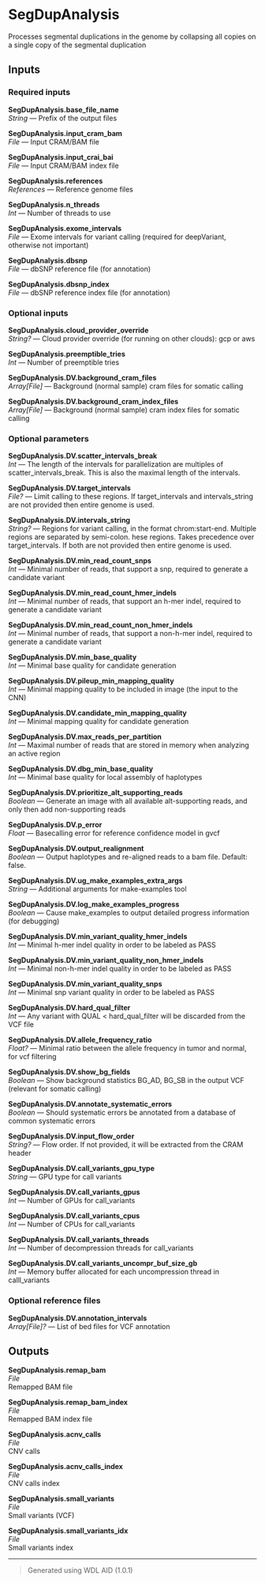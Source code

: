# SegDupAnalysis
Processes segmental duplications in the genome by collapsing all copies on a single copy of the segmental duplication

## Inputs

### Required inputs
<p name="SegDupAnalysis.base_file_name">
        <b>SegDupAnalysis.base_file_name</b><br />
        <i>String </i> &mdash; 
         Prefix of the output files <br /> 
</p>
<p name="SegDupAnalysis.input_cram_bam">
        <b>SegDupAnalysis.input_cram_bam</b><br />
        <i>File </i> &mdash; 
         Input CRAM/BAM file <br /> 
</p>
<p name="SegDupAnalysis.input_crai_bai">
        <b>SegDupAnalysis.input_crai_bai</b><br />
        <i>File </i> &mdash; 
         Input CRAM/BAM index file <br /> 
</p>
<p name="SegDupAnalysis.references">
        <b>SegDupAnalysis.references</b><br />
        <i>References </i> &mdash; 
         Reference genome files <br /> 
</p>
<p name="SegDupAnalysis.n_threads">
        <b>SegDupAnalysis.n_threads</b><br />
        <i>Int </i> &mdash; 
         Number of threads to use <br /> 
</p>
<p name="SegDupAnalysis.exome_intervals">
        <b>SegDupAnalysis.exome_intervals</b><br />
        <i>File </i> &mdash; 
         Exome intervals for variant calling (required for deepVariant, otherwise not important) <br /> 
</p>
<p name="SegDupAnalysis.dbsnp">
        <b>SegDupAnalysis.dbsnp</b><br />
        <i>File </i> &mdash; 
         dbSNP reference file (for annotation) <br /> 
</p>
<p name="SegDupAnalysis.dbsnp_index">
        <b>SegDupAnalysis.dbsnp_index</b><br />
        <i>File </i> &mdash; 
         dbSNP reference index file (for annotation) <br /> 
</p>

### Optional inputs
<p name="SegDupAnalysis.cloud_provider_override">
        <b>SegDupAnalysis.cloud_provider_override</b><br />
        <i>String? </i> &mdash; 
         Cloud provider override (for running on other clouds): gcp or aws <br /> 
</p>
<p name="SegDupAnalysis.preemptible_tries">
        <b>SegDupAnalysis.preemptible_tries</b><br />
        <i>Int </i> &mdash; 
         Number of preemptible tries <br /> 
</p>
<p name="SegDupAnalysis.DV.background_cram_files">
        <b>SegDupAnalysis.DV.background_cram_files</b><br />
        <i>Array[File] </i> &mdash; 
         Background (normal sample) cram files for somatic calling <br /> 
</p>
<p name="SegDupAnalysis.DV.background_cram_index_files">
        <b>SegDupAnalysis.DV.background_cram_index_files</b><br />
        <i>Array[File] </i> &mdash; 
         Background (normal sample) cram index files for somatic calling <br /> 
</p>

### Optional parameters
<p name="SegDupAnalysis.DV.scatter_intervals_break">
        <b>SegDupAnalysis.DV.scatter_intervals_break</b><br />
        <i>Int </i> &mdash; 
         The length of the intervals for parallelization are multiples of scatter_intervals_break. This is also the maximal length of the intervals. <br /> 
</p>
<p name="SegDupAnalysis.DV.target_intervals">
        <b>SegDupAnalysis.DV.target_intervals</b><br />
        <i>File? </i> &mdash; 
         Limit calling to these regions. If target_intervals and intervals_string are not provided then entire genome is used. <br /> 
</p>
<p name="SegDupAnalysis.DV.intervals_string">
        <b>SegDupAnalysis.DV.intervals_string</b><br />
        <i>String? </i> &mdash; 
         Regions for variant calling, in the format chrom:start-end. Multiple regions are separated by semi-colon. hese regions. Takes precedence over target_intervals. If both are not provided then entire genome is used. <br /> 
</p>
<p name="SegDupAnalysis.DV.min_read_count_snps">
        <b>SegDupAnalysis.DV.min_read_count_snps</b><br />
        <i>Int </i> &mdash; 
         Minimal number of reads, that support a snp, required to  generate a candidate variant <br /> 
</p>
<p name="SegDupAnalysis.DV.min_read_count_hmer_indels">
        <b>SegDupAnalysis.DV.min_read_count_hmer_indels</b><br />
        <i>Int </i> &mdash; 
         Minimal number of reads, that support an h-mer indel, required to generate a candidate variant <br /> 
</p>
<p name="SegDupAnalysis.DV.min_read_count_non_hmer_indels">
        <b>SegDupAnalysis.DV.min_read_count_non_hmer_indels</b><br />
        <i>Int </i> &mdash; 
         Minimal number of reads, that support a non-h-mer indel, required to generate a candidate variant <br /> 
</p>
<p name="SegDupAnalysis.DV.min_base_quality">
        <b>SegDupAnalysis.DV.min_base_quality</b><br />
        <i>Int </i> &mdash; 
         Minimal base quality for candidate generation <br /> 
</p>
<p name="SegDupAnalysis.DV.pileup_min_mapping_quality">
        <b>SegDupAnalysis.DV.pileup_min_mapping_quality</b><br />
        <i>Int </i> &mdash; 
         Minimal mapping quality to be included in image (the input to the CNN) <br /> 
</p>
<p name="SegDupAnalysis.DV.candidate_min_mapping_quality">
        <b>SegDupAnalysis.DV.candidate_min_mapping_quality</b><br />
        <i>Int </i> &mdash; 
         Minimal mapping quality for candidate generation <br /> 
</p>
<p name="SegDupAnalysis.DV.max_reads_per_partition">
        <b>SegDupAnalysis.DV.max_reads_per_partition</b><br />
        <i>Int </i> &mdash; 
         Maximal number of reads that are stored in memory when analyzing an active region <br /> 
</p>
<p name="SegDupAnalysis.DV.dbg_min_base_quality">
        <b>SegDupAnalysis.DV.dbg_min_base_quality</b><br />
        <i>Int </i> &mdash; 
         Minimal base quality for local assembly of haplotypes <br /> 
</p>
<p name="SegDupAnalysis.DV.prioritize_alt_supporting_reads">
        <b>SegDupAnalysis.DV.prioritize_alt_supporting_reads</b><br />
        <i>Boolean </i> &mdash; 
         Generate an image with all available alt-supporting reads, and only then add non-supporting reads <br /> 
</p>
<p name="SegDupAnalysis.DV.p_error">
        <b>SegDupAnalysis.DV.p_error</b><br />
        <i>Float </i> &mdash; 
         Basecalling error for reference confidence model in gvcf <br /> 
</p>
<p name="SegDupAnalysis.DV.output_realignment">
        <b>SegDupAnalysis.DV.output_realignment</b><br />
        <i>Boolean </i> &mdash; 
         Output haplotypes and re-aligned reads to a bam file. Default: false. <br /> 
</p>
<p name="SegDupAnalysis.DV.ug_make_examples_extra_args">
        <b>SegDupAnalysis.DV.ug_make_examples_extra_args</b><br />
        <i>String </i> &mdash; 
         Additional arguments for make-examples tool <br /> 
</p>
<p name="SegDupAnalysis.DV.log_make_examples_progress">
        <b>SegDupAnalysis.DV.log_make_examples_progress</b><br />
        <i>Boolean </i> &mdash; 
         Cause make_examples to output detailed progress information (for debugging) <br /> 
</p>
<p name="SegDupAnalysis.DV.min_variant_quality_hmer_indels">
        <b>SegDupAnalysis.DV.min_variant_quality_hmer_indels</b><br />
        <i>Int </i> &mdash; 
         Minimal h-mer indel quality in order to be labeled as PASS <br /> 
</p>
<p name="SegDupAnalysis.DV.min_variant_quality_non_hmer_indels">
        <b>SegDupAnalysis.DV.min_variant_quality_non_hmer_indels</b><br />
        <i>Int </i> &mdash; 
         Minimal non-h-mer indel quality in order to be labeled as PASS <br /> 
</p>
<p name="SegDupAnalysis.DV.min_variant_quality_snps">
        <b>SegDupAnalysis.DV.min_variant_quality_snps</b><br />
        <i>Int </i> &mdash; 
         Minimal snp variant quality in order to be labeled as PASS <br /> 
</p>
<p name="SegDupAnalysis.DV.hard_qual_filter">
        <b>SegDupAnalysis.DV.hard_qual_filter</b><br />
        <i>Int </i> &mdash; 
         Any variant with QUAL < hard_qual_filter will be discarded from the VCF file <br /> 
</p>
<p name="SegDupAnalysis.DV.allele_frequency_ratio">
        <b>SegDupAnalysis.DV.allele_frequency_ratio</b><br />
        <i>Float? </i> &mdash; 
         Minimal ratio between the allele frequency in tumor and normal, for vcf filtering <br /> 
</p>
<p name="SegDupAnalysis.DV.show_bg_fields">
        <b>SegDupAnalysis.DV.show_bg_fields</b><br />
        <i>Boolean </i> &mdash; 
         Show background statistics BG_AD, BG_SB in the output VCF (relevant for somatic calling) <br /> 
</p>
<p name="SegDupAnalysis.DV.annotate_systematic_errors">
        <b>SegDupAnalysis.DV.annotate_systematic_errors</b><br />
        <i>Boolean </i> &mdash; 
         Should systematic errors be annotated from a database of common systematic errors <br /> 
</p>
<p name="SegDupAnalysis.DV.input_flow_order">
        <b>SegDupAnalysis.DV.input_flow_order</b><br />
        <i>String? </i> &mdash; 
         Flow order. If not provided, it will be extracted from the CRAM header <br /> 
</p>
<p name="SegDupAnalysis.DV.call_variants_gpu_type">
        <b>SegDupAnalysis.DV.call_variants_gpu_type</b><br />
        <i>String </i> &mdash; 
         GPU type for call variants <br /> 
</p>
<p name="SegDupAnalysis.DV.call_variants_gpus">
        <b>SegDupAnalysis.DV.call_variants_gpus</b><br />
        <i>Int </i> &mdash; 
         Number of GPUs for call_variants <br /> 
</p>
<p name="SegDupAnalysis.DV.call_variants_cpus">
        <b>SegDupAnalysis.DV.call_variants_cpus</b><br />
        <i>Int </i> &mdash; 
         Number of CPUs for call_variants <br /> 
</p>
<p name="SegDupAnalysis.DV.call_variants_threads">
        <b>SegDupAnalysis.DV.call_variants_threads</b><br />
        <i>Int </i> &mdash; 
         Number of decompression threads for call_variants <br /> 
</p>
<p name="SegDupAnalysis.DV.call_variants_uncompr_buf_size_gb">
        <b>SegDupAnalysis.DV.call_variants_uncompr_buf_size_gb</b><br />
        <i>Int </i> &mdash; 
         Memory buffer allocated for each uncompression thread in calll_variants <br /> 
</p>

### Optional reference files
<p name="SegDupAnalysis.DV.annotation_intervals">
        <b>SegDupAnalysis.DV.annotation_intervals</b><br />
        <i>Array[File]? </i> &mdash; 
         List of bed files for VCF annotation <br /> 
</p>
</details>


## Outputs
<p name="SegDupAnalysis.remap_bam">
        <b>SegDupAnalysis.remap_bam</b><br />
        <i>File</i><br />
        Remapped BAM file
</p>
<p name="SegDupAnalysis.remap_bam_index">
        <b>SegDupAnalysis.remap_bam_index</b><br />
        <i>File</i><br />
        Remapped BAM index file
</p>
<p name="SegDupAnalysis.acnv_calls">
        <b>SegDupAnalysis.acnv_calls</b><br />
        <i>File</i><br />
        CNV calls
</p>
<p name="SegDupAnalysis.acnv_calls_index">
        <b>SegDupAnalysis.acnv_calls_index</b><br />
        <i>File</i><br />
        CNV calls index
</p>
<p name="SegDupAnalysis.small_variants">
        <b>SegDupAnalysis.small_variants</b><br />
        <i>File</i><br />
        Small variants (VCF)
</p>
<p name="SegDupAnalysis.small_variants_idx">
        <b>SegDupAnalysis.small_variants_idx</b><br />
        <i>File</i><br />
        Small variants index
</p>

<hr />

> Generated using WDL AID (1.0.1)
